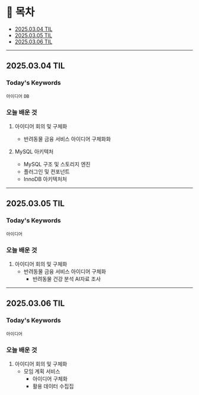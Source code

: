 # 📌 목차
- [2025.03.04 TIL](#20250304-til)
- [2025.03.05 TIL](#20250305-til)
- [2025.03.06 TIL](#20250306-til)

---

## 2025.03.04 TIL

### Today's Keywords
`아이디어` `DB`

### 오늘 배운 것

1. 아이디어 회의 및 구체화
    - 반려동물 금융 서비스 아이디어 구체화화

2. MySQL 아키텍처
    - MySQL 구조 및 스토리지 엔진
    - 플러그인 및 컨포넌트
    - InnoDB 아키텍처처

---

## 2025.03.05 TIL

### Today's Keywords
`아이디어`

### 오늘 배운 것

1. 아이디어 회의 및 구체화
    - 반려동물 금융 서비스 아이디어 구체화
        - 반려동물 건강 분석 AI자료 조사

---

## 2025.03.06 TIL

### Today's Keywords
`아이디어`

### 오늘 배운 것

1. 아이디어 회의 및 구체화
    - 모임 계획 서비스
        - 아이디어 구체화
        - 활용 데이터 수집집

